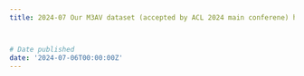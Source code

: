 ```yaml
---
title: 2024-07 Our M3AV dataset (accepted by ACL 2024 main conferene) has been featured in a recent report by [机器之心](https://mp.weixin.qq.com/s/UQ2P5AFm7yhjFm2lc70O8g)



# Date published
date: '2024-07-06T00:00:00Z'
---
```

